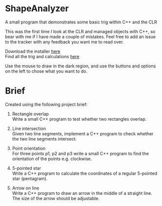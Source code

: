 # ShapeAnalyzer
A small program that demonstrates some basic trig within C++ and the CLR

This was the first time I look at the CLR and managed objects with C++, so bear with me if I have made a couple of mistakes. Feel free to add an issue to the tracker with any feedback you want me to read over.

Download the installer [here](Installer)  
Find all the trig and calculations [here](SourceCode/Shapes.cpp)

Use the mouse to draw in the dark region, and use the buttons and options on the left to chose what you want to do.


# Brief
Created using the following project brief:

1. Rectangle overlap  
Write a small C++ program to test whether two rectangles overlap.

2. Line intersection  
Given two line segments, implement a C++ program to check whether the two line
segments intersect.

3. Point orientation  
For three points p1, p2 and p3 write a small C++ program to find the orientation of
the points e.g. clockwise.

4. 5-pointed star  
Write a C++ program to calculate the coordinates of a regular 5-pointed star
(pentagram).

5. Arrow on line  
Write a C++ program to draw an arrow in the middle of a straight line. The size of the
arrow should be adjustable.
